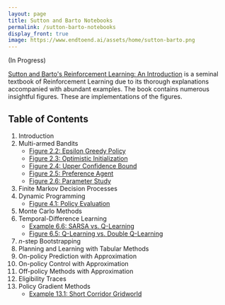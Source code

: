 ```yaml
---
layout: page
title: Sutton and Barto Notebooks
permalink: /sutton-barto-notebooks
display_front: true
image: https://www.endtoend.ai/assets/home/sutton-barto.png
---
```


(In Progress)

[Sutton and Barto's Reinforcement Learning: An Introduction](http://incompleteideas.net/book/the-book-2nd.html) is a seminal textbook of Reinforcement Learning due to its thorough explanations accompanied with abundant examples. The book contains numerous insightful figures. These are implementations of the figures.

## Table of Contents

1. Introduction
2. Multi-armed Bandits
   * [Figure 2.2: Epsilon Greedy Policy](https://github.com/seungjaeryanlee/sutton-barto-notebooks/blob/master/en/chapter02/figure_2_2/e_greedy.ipynb)
   * [Figure 2.3: Optimistic Initialization](https://github.com/seungjaeryanlee/sutton-barto-notebooks/blob/master/en/chapter02/figure_2_3/optimistic.ipynb)
   * [Figure 2.4: Upper Confidence Bound](https://github.com/seungjaeryanlee/sutton-barto-notebooks/blob/master/en/chapter02/figure_2_4/ucb.ipynb)
   * [Figure 2.5: Preference Agent](https://github.com/seungjaeryanlee/sutton-barto-notebooks/blob/master/en/chapter02/figure_2_5/gradient.ipynb)
   * [Figure 2.6: Parameter Study](https://github.com/seungjaeryanlee/sutton-barto-notebooks/blob/master/en/chapter02/figure_2_6/parameters.ipynb)
3. Finite Markov Decision Processes
4. Dynamic Programming
   * [Figure 4.1: Policy Evaluation](https://github.com/seungjaeryanlee/sutton-barto-notebooks/blob/master/en/chapter04/figure_4_1/policy_evaluation.ipynb)
5. Monte Carlo Methods
6. Temporal-Difference Learning
   * [Example 6.6: SARSA vs. Q-Learning](https://github.com/seungjaeryanlee/sutton-barto-notebooks/blob/master/en/chapter06/example_6_6/cliff_walking.ipynb)
   * [Figure 6.5: Q-Learning vs. Double Q-Learning](https://github.com/seungjaeryanlee/sutton-barto-notebooks/blob/master/en/chapter06/figure_6_5/double_q_learning.ipynb)
7. $n$-step Bootstrapping
8. Planning and Learning with Tabular Methods
9. On-policy Prediction with Approximation
10. On-policy Control with Approximation
11. Off-policy Methods with Approximation
12. Eligibility Traces
13. Policy Gradient Methods
    * [Example 13.1: Short Corridor Gridworld](https://github.com/seungjaeryanlee/sutton-barto-notebooks/blob/master/en/chapter13/example_13_1/short_corridor.ipynb)
